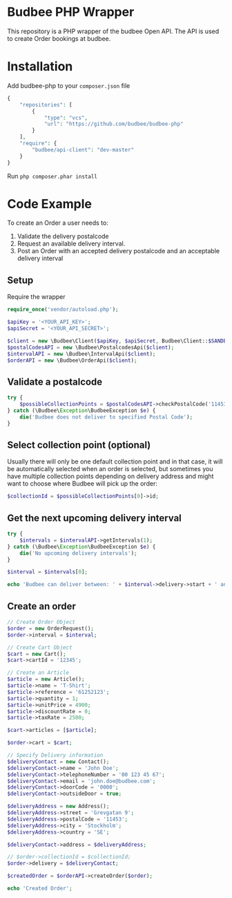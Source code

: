 # Budbee PHP Wrapper
This repository is a PHP wrapper of the budbee Open API. The API is used to create Order bookings at budbee.

# Installation
Add budbee-php to your `composer.json` file

```php
{
    "repositories": [
        {
            "type": "vcs",
            "url": "https://github.com/budbee/budbee-php"
        }
    ],
    "require": {
        "budbee/api-client": "dev-master"
    }
}
```

Run ```php composer.phar install```

# Code Example

To create an Order a user needs to:
 1. Validate the delivery postalcode
 2. Request an available delivery interval.
 3. Post an Order with an accepted delivery postalcode and an acceptable delivery interval

## Setup

Require the wrapper

```php
require_once('vendor/autoload.php');

$apiKey = '<YOUR_API_KEY>';
$apiSecret = '<YOUR_API_SECRET>';

$client = new \Budbee\Client($apiKey, $apiSecret, Budbee\Client::$SANDBOX);
$postalCodesAPI = new \Budbee\PostalcodesApi($client);
$intervalAPI = new \Budbee\IntervalApi($client);
$orderAPI = new \Budbee\OrderApi($client);
```

## Validate a postalcode

```php
try {
    $possibleCollectionPoints = $postalCodesAPI->checkPostalCode('11453');
} catch (\Budbee\Exception\BudbeeException $e) {
    die('Budbee does not deliver to specified Postal Code');
}
```

## Select collection point (optional)

Usually there will only be one default collection point and in that case, it will be automatically selected when an
order is selected, but sometimes you have multiple collection points depending on delivery address and might want to
choose where Budbee will pick up the order:

```php
$collectionId = $possibleCollectionPoints[0]->id;
```

## Get the next upcoming delivery interval

```php
try {
    $intervals = $intervalAPI->getIntervals(1);
} catch (\Budbee\Exception\BudbeeException $e) {
    die('No upcoming delivery intervals');
}

$interval = $intervals[0];

echo 'Budbee can deliver between: ' + $interval->delivery->start + ' and ' + $interval->delivery->stop;
```

## Create an order

```php
// Create Order Object
$order = new OrderRequest();
$order->interval = $interval;

// Create Cart Object
$cart = new Cart();
$cart->cartId = '12345';

// Create an Article
$article = new Article();
$article->name = 'T-Shirt';
$article->reference = '61252123';
$article->quantity = 1;
$article->unitPrice = 4900;
$article->discountRate = 0;
$article->taxRate = 2500;

$cart->articles = [$article];

$order->cart = $cart;

// Specify Delivery information
$deliveryContact = new Contact();
$deliveryContact->name = 'John Doe';
$deliveryContact->telephoneNumber = '00 123 45 67';
$deliveryContact->email = 'john.doe@budbee.com';
$deliveryContact->doorCode = '0000';
$deliveryContact->outsideDoor = true;

$deliveryAddress = new Address();
$deliveryAddress->street = 'Grevgatan 9';
$deliveryAddress->postalCode = '11453';
$deliveryAddress->city = 'Stockholm';
$deliveryAddress->country = 'SE';

$deliveryContact->address = $deliveryAddress;

// $order->collectionId = $collectionId;
$order->delivery = $deliveryContact;

$createdOrder = $orderAPI->createOrder($order);

echo 'Created Order';
```
